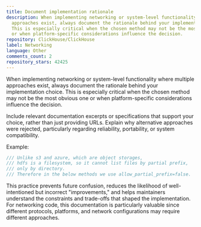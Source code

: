 ```yaml
---
title: Document implementation rationale
description: When implementing networking or system-level functionality where multiple
  approaches exist, always document the rationale behind your implementation choice.
  This is especially critical when the chosen method may not be the most obvious one
  or when platform-specific considerations influence the decision.
repository: ClickHouse/ClickHouse
label: Networking
language: Other
comments_count: 2
repository_stars: 42425
---
```


When implementing networking or system-level functionality where multiple approaches exist, always document the rationale behind your implementation choice. This is especially critical when the chosen method may not be the most obvious one or when platform-specific considerations influence the decision.

Include relevant documentation excerpts or specifications that support your choice, rather than just providing URLs. Explain why alternative approaches were rejected, particularly regarding reliability, portability, or system compatibility.

Example:
```cpp
/// Unlike s3 and azure, which are object storages,
/// hdfs is a filesystem, so it cannot list files by partial prefix,
/// only by directory.
/// Therefore in the below methods we use allow_partial_prefix=false.
```

This practice prevents future confusion, reduces the likelihood of well-intentioned but incorrect "improvements," and helps maintainers understand the constraints and trade-offs that shaped the implementation. For networking code, this documentation is particularly valuable since different protocols, platforms, and network configurations may require different approaches.